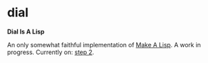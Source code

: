 # dial

**Dial Is A Lisp**

An only somewhat faithful implementation of [Make A Lisp](https://github.com/kanaka/mal). A work in progress.
Currently on: [step 2](https://github.com/kanaka/mal/blob/master/process/guide.md#step-2-eval).
